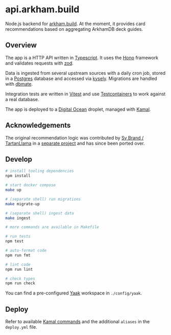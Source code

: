 # api.arkham.build

Node.js backend for [arkham.build](https://arkham.build). At the moment, it provides card recommendations based on aggregating ArkhamDB deck guides.

## Overview

The app is a HTTP API written in [Typescript](https://www.typescriptlang.org/). It uses the [Hono](https://hono.dev/) framework and validates requests with [zod](https://zod.dev/).

Data is ingested from several upstream sources with a daily cron job, stored in a [Postgres](https://www.postgresql.org/) database and accessed via [kysely](https://kysely.dev/). Migrations are handled with [dbmate](https://github.com/amacneil/dbmate).

Integration tests are written in [Vitest](https://vitest.dev/) and use [Testcontainers](https://testcontainers.com/) to work against a real database.

The app is deployed to a [Digital Ocean](https://www.digitalocean.com/) droplet, managed with [Kamal](https://kamal-deploy.org/).

## Acknowledgements

The original recommendation logic was contributed by [Sy Brand / TartanLlama](https://github.com/TartanLlama) in a [separate project](https://github.com/TartanLlama/arkham-rec-provider/) and has since been ported over.

## Develop

```sh
# install tooling dependencies
npm install

# start docker compose
make up

# (separate shell) run migrations
make migrate-up

# (separate shell) ingest data
make ingest

# more commands are available in Makefile
```

```sh
# run tests
npm test

# auto-format code
npm run fmt

# lint code
npm run lint

# check types
npm run check
```

You can find a pre-configured [Yaak](https://yaak.app/) workspace in `./config/yaak`.

## Deploy

Refer to available [Kamal commands](https://kamal-deploy.org/docs/commands/view-all-commands/) and the additional `aliases` in the `deploy.yml` file.
